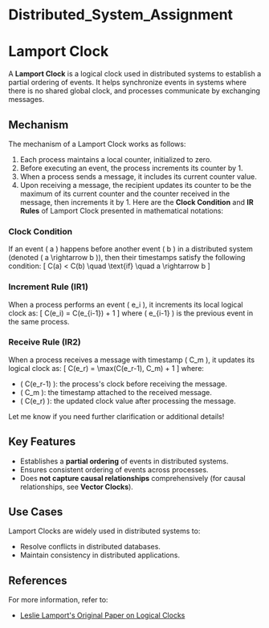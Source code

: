 # Distributed_System_Assignment
# Lamport Clock

A **Lamport Clock** is a logical clock used in distributed systems to establish a partial ordering of events. It helps synchronize events in systems where there is no shared global clock, and processes communicate by exchanging messages.

## Mechanism

The mechanism of a Lamport Clock works as follows:

1. Each process maintains a local counter, initialized to zero.
2. Before executing an event, the process increments its counter by 1.
3. When a process sends a message, it includes its current counter value.
4. Upon receiving a message, the recipient updates its counter to be the maximum of its current counter and the counter received in the message, then increments it by 1.
Here are the **Clock Condition** and **IR Rules** of Lamport Clock presented in mathematical notations:

### Clock Condition
If an event \( a \) happens before another event \( b \) in a distributed system (denoted \( a \rightarrow b \)), then their timestamps satisfy the following condition:
\[
C(a) < C(b) \quad \text{if} \quad a \rightarrow b
\]

### Increment Rule (IR1)
When a process performs an event \( e_i \), it increments its local logical clock as:
\[
C(e_i) = C(e_{i-1}) + 1
\]
where \( e_{i-1} \) is the previous event in the same process.

### Receive Rule (IR2)
When a process receives a message with timestamp \( C_m \), it updates its logical clock as:
\[
C(e_r) = \max(C(e_r-1), C_m) + 1
\]
where:
- \( C(e_r-1) \): the process's clock before receiving the message.
- \( C_m \): the timestamp attached to the received message.
- \( C(e_r) \): the updated clock value after processing the message.

Let me know if you need further clarification or additional details!
## Key Features
- Establishes a **partial ordering** of events in distributed systems.
- Ensures consistent ordering of events across processes.
- Does **not capture causal relationships** comprehensively (for causal relationships, see **Vector Clocks**).

## Use Cases
Lamport Clocks are widely used in distributed systems to:
- Resolve conflicts in distributed databases.
- Maintain consistency in distributed applications.

## References
For more information, refer to:
- [Leslie Lamport's Original Paper on Logical Clocks](https://lamport.azurewebsites.net/pubs/time-clocks.pdf)



